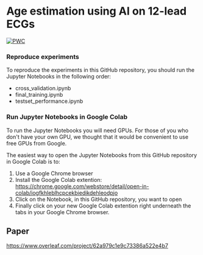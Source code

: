 # Age estimation using AI on 12-lead ECGs

[![PWC](https://img.shields.io/endpoint.svg?url=https://paperswithcode.com/badge/using-deep-convolutional-neural-networks-to-2/age-estimation-on-physionet-challenge-2021)](https://paperswithcode.com/sota/age-estimation-on-physionet-challenge-2021?p=using-deep-convolutional-neural-networks-to-2)

### Reproduce experiments
To reproduce the experiments in this GitHub repository, you should run the Jupyter Notebooks in the following order:

* cross_validation.ipynb
* final_training.ipynb
* testset_performance.ipynb

### Run Jupyter Notebooks in Google Colab
To run the Jupyter Notebooks you will need GPUs. For those of you who don't have your own GPU, we thought that it would be convenient to use free GPUs from Google.

The easiest way to open the Jupyter Notebooks from this GitHub repository in Google Colab is to:

1. Use a Google Chrome browser
2. Install the Google Colab extention: https://chrome.google.com/webstore/detail/open-in-colab/iogfkhleblhcpcekbiedikdehleodpjo
3. Click on the Notebook, in this GitHub repository, you want to open
4. Finally click on your new Google Colab extention right underneath the tabs in your Google Chrome browser.

## Paper
https://www.overleaf.com/project/62a979c1e9c73386a522e4b7

